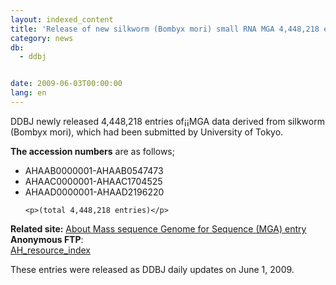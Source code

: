 ```yaml
---
layout: indexed_content
title: 'Release of new silkworm (Bombyx mori) small RNA MGA 4,448,218 entries Jun. 3, 2009'
category: news
db:
  - ddbj


date: 2009-06-03T00:00:00
lang: en
---
```


<html>DDBJ newly released 4,448,218 entries of¡¡MGA data derived from silkworm (Bombyx mori), which had been submitted by University of Tokyo.

<p><b>The accession numbers</b> are as follows;</p>

<ul>
    <li> AHAAB0000001-AHAAB0547473</li>
    <li> AHAAC0000001-AHAAC1704525</li>
    <li> AHAAD0000001-AHAAD2196220</li>

    <p>(total 4,448,218 entries)</p>
</ul>

<p><b>Related site:</b> <a href="/ddbj/mga-e.html">About Mass sequence Genome for Sequence (MGA) entry</a><br><b>Anonymous FTP</b>:<br><a href="ftp://ftp.ddbj.nig.ac.jp/ddbj_database/mga/AH_resource_index.html">AH_resource_index</a></p>

<p>These entries were released as DDBJ daily updates on June 1, 2009.</p>
</html>
